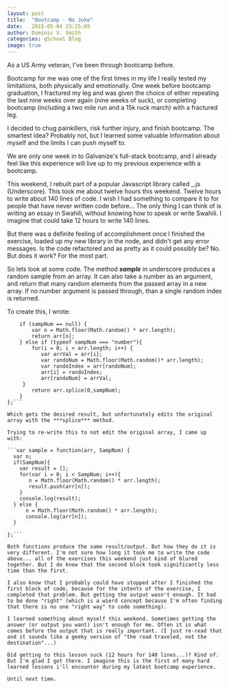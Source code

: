```yaml
---
layout: post
title:  "Bootcamp - No Joke"
date:   2015-05-04 23:25:05
author: Dominic V. Smith
categories: gSchool Blog
image: true
---
```


As a US Army veteran, I've been through bootcamp before.

Bootcamp for me was one of the first times in my life I really tested my limitations, both physically and emotionally. One week before bootcamp graduation, I fractured my leg and was given the choice of either repeating the last nine weeks over again (nine weeks of suck), or completing bootcamp (including a two mile run and a 15k ruck march) with a fractured leg.

I decided to chug painkillers, risk further injury, and finish bootcamp. The smartest idea? Probably not, but I learned some valuable information about myself and the limits I can push myself to.

We are only one week in to Galvanize's full-stack bootcamp, and I already feel like this experience will live up to my previous experience with a bootcamp.  

This weekend, I rebuilt part of a popular Javascript library called _.js (Underscore). This took me about twelve hours this weekend. Twelve hours to write about 140 lines of code. I wish I had something to compare it to for people that have never written code before... The only thing I can think of is writing an essay in Swahili, without knowing how to speak or write Swahili. I imagine that could take 12 hours to write 140 lines.

But there was a definite feeling of accomplishment once I finished the exercise, loaded up my new library in the node, and didn't get any error messages. Is the code refactored and as pretty as it could possibly be? No. But does it work? For the most part.

So lets look at some code. The method ***sample*** in underscore produces a random sample from an array. It can also take a number as an argument, and return that many random elements from the passed array in a new array. If no number argument is passed through, than a single random index is returned.

To create this, I wrote:

```var sample = function(arr, sampNum){
	if (sampNum == null) {
		var n = Math.floor(Math.random() * arr.length);
		return arr[n];
	} else if (typeof sampNum === "number"){
        for(i = 0; i < arr.length; i++) {
           var arrVal = arr[i];
           var randoNum = Math.floor(Math.random()* arr.length);
           var randoIndex = arr[randoNum];
           arr[i] = randoIndex;
           arr[randoNum] = arrVal; 
     }
        return arr.splice(0,sampNum);
    }
};```

Which gets the desired result, but unfortunately edits the original array with the ***splice*** method.

Trying to re-write this to not edit the original array, I came up with:

```var sample = function(arr, SampNum) {
  var n;
  if(SampNum){
    var result = [];
    for(var i = 0; i < SampNum; i++){
       n = Math.floor(Math.random() * arr.length);
       result.push(arr[n]);
    }
    console.log(result);
  } else {
      n = Math.floor(Math.random() * arr.length);
      console.log(arr[n]);
  }

};```

Both functions produce the same result/output. But how they do it is very different. I'm not sure how long it took me to write the code above... all of the exercises this weekend just kind of blured together. But I do know that the second block took significantly less time than the first. 

I also know that I probably could have stopped after I finished the first block of code, because for the intents of the exercise, I completed that problem. But getting the output wasn't enough. It had to be done "right" (which is a wierd concept because I'm often finding that there is no one "right way" to code something).

I learned something about myself this weekend. Sometimes getting the answer (or output you want) isn't enough for me. Often it is what comes before the output that is really important. (I just re-read that and it sounds like a geeky version of "the road traveled, not the destination"...)

Did getting to this lesson suck (12 hours for 140 lines...)? Kind of. But I'm glad I got there. I imagine this is the first of many hard learned lessons i'll encounter during my latest bootcamp experience.

Until next time.  









